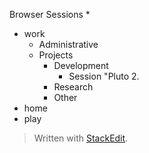 Browser Sessions
* 
* work
	* Administrative
	* Projects
		* Development
			* Session "Pluto 2.
		* Research
		* Other
* home
* play

> Written with [StackEdit](https://stackedit.io/).
<!--stackedit_data:
eyJoaXN0b3J5IjpbMzc0NDcxODY3XX0=
-->